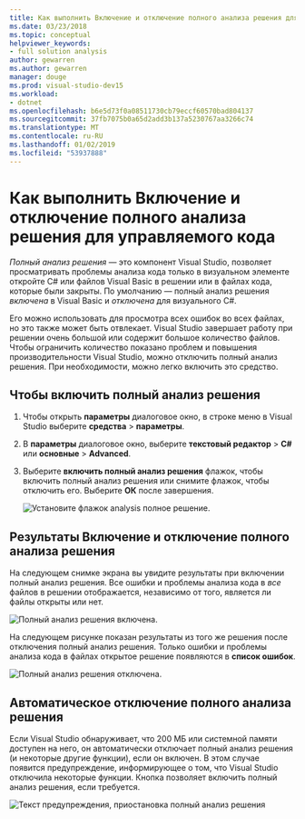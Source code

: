 ```yaml
---
title: Как выполнить Включение и отключение полного анализа решения для управляемого кода
ms.date: 03/23/2018
ms.topic: conceptual
helpviewer_keywords:
- full solution analysis
author: gewarren
ms.author: gewarren
manager: douge
ms.prod: visual-studio-dev15
ms.workload:
- dotnet
ms.openlocfilehash: b6e5d73f0a08511730cb79eccf60570bad804137
ms.sourcegitcommit: 37fb7075b0a65d2add3b137a5230767aa3266c74
ms.translationtype: MT
ms.contentlocale: ru-RU
ms.lasthandoff: 01/02/2019
ms.locfileid: "53937888"
---
```

# <a name="how-to-enable-and-disable-full-solution-analysis-for-managed-code"></a>Как выполнить Включение и отключение полного анализа решения для управляемого кода

*Полный анализ решения* — это компонент Visual Studio, позволяет просматривать проблемы анализа кода только в визуальном элементе откройте C# или файлов Visual Basic в решении или в файлах кода, которые были закрыты. По умолчанию — полный анализ решения *включена* в Visual Basic и *отключена* для визуального C#.

Его можно использовать для просмотра всех ошибок во всех файлах, но это также может быть отвлекает. Visual Studio завершает работу при решении очень большой или содержит большое количество файлов. Чтобы ограничить количество показано проблем и повышения производительности Visual Studio, можно отключить полный анализ решения. При необходимости, можно легко включить это средство.

## <a name="to-toggle-full-solution-analysis"></a>Чтобы включить полный анализ решения

1. Чтобы открыть **параметры** диалоговое окно, в строке меню в Visual Studio выберите **средства** > **параметры**.

1. В **параметры** диалоговое окно, выберите **текстовый редактор**  >  **C#** или **основные**  >  **Advanced**.

1. Выберите **включить полный анализ решения** флажок, чтобы включить полный анализ решения или снимите флажок, чтобы отключить его. Выберите **ОК** после завершения.

    ![Установите флажок analysis полное решение.](../code-quality/media/options-enable-full-solution-analysis.png)

## <a name="results-of-enabling-and-disabling-full-solution-analysis"></a>Результаты Включение и отключение полного анализа решения

На следующем снимке экрана вы увидите результаты при включении полный анализ решения. Все ошибки и проблемы анализа кода в *все* файлов в решении отображается, независимо от того, является ли файлы открыты или нет.

![Полный анализ решения включена.](../code-quality/media/fsa_enabled.png)

На следующем рисунке показан результаты из того же решения после отключения полный анализ решения. Только ошибки и проблемы анализа кода в файлах открытое решение появляются в **список ошибок**.

![Полный анализ решения отключена.](../code-quality/media/fsa_disabled.png)

## <a name="automatically-disable-full-solution-analysis"></a>Автоматическое отключение полного анализа решения

Если Visual Studio обнаруживает, что 200 МБ или системной памяти доступен на него, он автоматически отключает полный анализ решения (и некоторые другие функции), если он включен. В этом случае появится предупреждение, информирующее о том, что Visual Studio отключила некоторые функции. Кнопка позволяет включить полный анализ решения, если требуется.

![Текст предупреждения, приостановка полный анализ решения](../code-quality/media/fsa_alert.png)